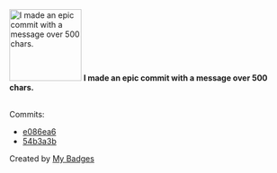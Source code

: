 <img src="https://my-badges.github.io/my-badges/epic-commit.png" alt="I made an epic commit with a message over 500 chars." title="I made an epic commit with a message over 500 chars." width="128">
<strong>I made an epic commit with a message over 500 chars.</strong>
<br><br>

Commits:

- <a href="https://github.com/JarredAllen/bit-struct/commit/e086ea6f0b3289dd486307274a12489a23cc8652">e086ea6</a>
- <a href="https://github.com/JarredAllen/chess/commit/54b3a3bf1566aa2efd20ac23b6e77db745075306">54b3a3b</a>


Created by <a href="https://github.com/my-badges/my-badges">My Badges</a>